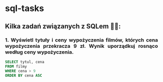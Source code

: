 # sql-tasks

## Kilka zadań związanych z SQLem 🧑‍💻:

### <a name="kropka1"><p align="justify">1. Wyświetl tytuły i ceny wypożyczenia filmów, których cena wypożyczenia przekracza 9 zł. Wynik uporządkuj rosnąco według ceny wypożyczenia.<p align="justify"></p></a>

```sql
SELECT tytul, cena
FROM filmy
WHERE cena > 9
ORDER BY cena ASC
```
